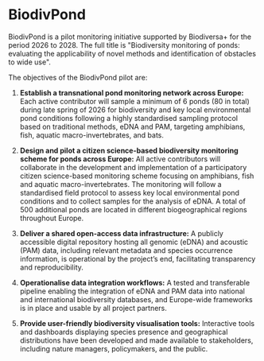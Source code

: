 # BiodivPond
BiodivPond is a pilot monitoring initiative supported by Biodiversa+ for the period 2026 to 2028. The full title is "Biodiversity monitoring of ponds: evaluating the applicability of novel methods and identification of obstacles to wide use".

The objectives of the BiodivPond pilot are:
1) **Establish a transnational pond monitoring network across Europe:** Each active
contributor will sample a minimum of 6 ponds (80 in total) during late spring of 2026 for
biodiversity and key local environmental pond conditions following a highly
standardised sampling protocol based on traditional methods, eDNA and PAM,
targeting amphibians, fish, aquatic macro-invertebrates, and bats.
3) **Design and pilot a citizen science-based biodiversity monitoring scheme for
ponds across Europe:** All active contributors will collaborate in the development and
implementation of a participatory citizen science-based monitoring scheme focusing on
amphibians, fish and aquatic macro-invertebrates. The monitoring will follow a
standardised field protocol to assess key local environmental pond conditions and to
collect samples for the analysis of eDNA. A total of 500 additional ponds are located in
different biogeographical regions throughout Europe.
5) **Deliver a shared open-access data infrastructure:** A publicly accessible digital
repository hosting all genomic (eDNA) and acoustic (PAM) data, including relevant
metadata and species occurrence information, is operational by the project’s end,
facilitating transparency and reproducibility.
4) **Operationalise data integration workflows:** A tested and transferable pipeline
enabling the integration of eDNA and PAM data into national and international
biodiversity databases, and Europe-wide frameworks is in place and usable by all
project partners.

6) **Provide user-friendly biodiversity visualisation tools:** Interactive tools and
dashboards displaying species presence and geographical distributions have been
developed and made available to stakeholders, including nature managers, policymakers,
and the public.
